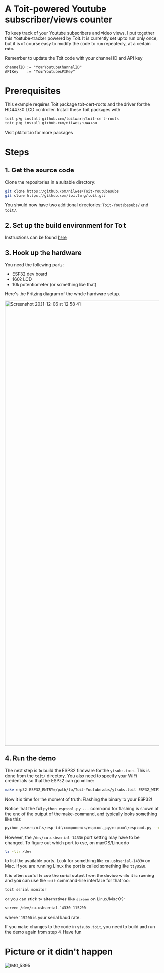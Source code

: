 # A Toit-powered Youtube subscriber/views counter
To keep track of your Youtube subscribers and video views, I put together this Youtube-tracker powered by Toit. It is currently set up to run only once, but it is of course easy to modify the code to run repeatedly, at a certain rate.

Remember to update the Toit code with your channel ID and API key
```
channelID := "YourYoutubeChannelID"
APIKey    := "YourYoutubeAPIKey"
```

# Prerequisites
This example requires Toit package toit-cert-roots and the driver for the HD44780 LCD controller. Install these Toit packages with 
```sh
toit pkg install github.com/toitware/toit-cert-roots
toit pkg install github.com/nilwes/HD44780
```

Visit pkt.toit.io for more packages

# Steps

## 1. Get the source code

Clone the repositories in a suitable directory:

``` sh
git clone https://github.com/nilwes/Toit-Youtubesubs
git clone https://github.com/toitlang/toit.git
```
You should now have two additional directories: `Toit-Youtubesubs/` and `toit/`.

## 2. Set up the build environment for Toit

Instructions can be found [here](https://github.com/toitlang/toit/blob/master/README.md)

## 3. Hook up the hardware

You need the following parts:
- ESP32 dev board
- 1602 LCD
- 10k potentiometer (or something like that)
 
Here's the Fritzing diagram of the whole hardware setup. 

<img width="1453" alt="Screenshot 2021-12-06 at 12 58 41" src="https://user-images.githubusercontent.com/58735688/144842199-d79eff08-967d-450c-bcb1-a8c106eefff9.png">


## 4. Run the demo

The next step is to build the ESP32 firmware for the `ytsubs.toit`. This is done from the `toit/` directory. You also need to specify your WiFi credentials so that the ESP32 can go online:

``` sh
make esp32 ESP32_ENTRY=/path/to/Toit-Youtubesubs/ytsubs.toit ESP32_WIFI_SSID=yourwifissid ESP32_WIFI_PASSWORD=yourwifipassword
```

Now it is time for the moment of truth: Flashing the binary to your ESP32!

Notice that the full `python esptool.py ...` command for flashing is shown at the end of the output of the make-command, and typically looks something like this:

``` sh
python /Users/nils/esp-idf/components/esptool_py/esptool/esptool.py --chip esp32 --port /dev/cu.usbserial-14330 --baud 921600 --before default_reset --after hard_reset write_flash -z --flash_mode dio --flash_freq 40m --flash_size detect 0xd000 /Users/nils/toit/toit/build/esp32/ota_data_initial.bin 0x1000 /Users/nils/toit/toit/build/esp32/bootloader/bootloader.bin 0x10000 /Users/nils/toit/toit/build/esp32/toit.bin 0x8000 /Users/nils/toit/toit/build/esp32/partitions.bin
```
However, the `/dev/cu.usbserial-14330` port setting may have to be changed. To figure out which port to use, on macOS/Linux do 
```sh
ls -ltr /dev
```
to list the available ports. Look for something like `cu.usbserial-14330` on Mac. If you are running Linux the port is called something like `ttyUSB0`.

It is often useful to see the serial output from the device while it is running and you can use the `toit` command-line interface for that too:

``` sh
toit serial monitor
```
or you can stick to alternatives like `screen` on Linux/MacOS:

``` sh
screen /dev/cu.usbserial-14330 115200
```
where `115200` is your serial baud rate.

If you make changes to the code in `ytsubs.toit`, you need to build and run the demo again from step 4. Have fun!

# Picture or it didn't happen
![IMG_5395](https://user-images.githubusercontent.com/58735688/144841401-9eb379a8-6d1e-4621-97a7-4ad30bc3144f.JPG)




